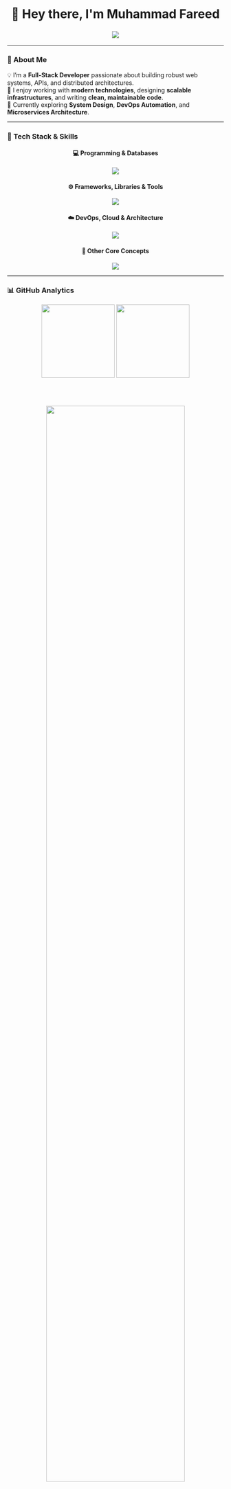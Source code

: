 <!-- 🌌 Dark Neon Themed Animated GitHub Profile README -->
<h1 align="center">👋 Hey there, I'm Muhammad Fareed</h1>

<h3 align="center">
  <img src="https://readme-typing-svg.herokuapp.com?font=Poppins&size=25&color=06B6D4&center=true&vCenter=true&width=600&lines=Full-Stack+Developer;Distributed+Systems+Engineer;Call+me+Fareed+Aslam+👋;Building+Scalable+and+Modern+Apps" />
</h3>

---

### 🚀 About Me  
💡 I’m a **Full-Stack Developer** passionate about building robust web systems, APIs, and distributed architectures.  
💬 I enjoy working with **modern technologies**, designing **scalable infrastructures**, and writing **clean, maintainable code**.  
🎯 Currently exploring **System Design**, **DevOps Automation**, and **Microservices Architecture**.

---

### 🧰 Tech Stack & Skills  

<div align="center">

#### 💻 Programming & Databases  
<img src="https://skillicons.dev/icons?i=js,ts,python,java,cpp,nodejs,react,nextjs,mongodb,mysql,postgresql,firebase,sentry,supabase" /><br>

#### ⚙️ Frameworks, Libraries & Tools  
<img src="https://skillicons.dev/icons?i=express,redux,docker,kubernetes,aws,nginx,redis,prisma,graphql,postman,git,github" /><br>

#### ☁️ DevOps, Cloud & Architecture  
<img src="https://skillicons.dev/icons?i=linux,azure,vercel,netlify,jenkins,cloudflare,heroku" /><br>

#### 🧠 Other Core Concepts  
<img src="https://skillicons.dev/icons?i=dotnet,webpack,vite,figma,visualstudio,vscode,bash" />

</div>


---



### 📊 GitHub Analytics  

<div align="center">

<img height="170" src="https://github-readme-stats.vercel.app/api?username=fareed-aslam&show_icons=true&theme=tokyonight&hide_border=true&count_private=true" />
<img height="170" src="https://github-readme-stats.vercel.app/api/top-langs/?username=fareed-aslam&layout=compact&theme=tokyonight&hide_border=true" />

<br><br>

<img width="80%" src="https://github-profile-trophy.vercel.app/?username=fareed-aslam&theme=radical&no-frame=true&no-bg=true&margin-w=10" />

</div>


---

### 🌐 Connect With Me  

<p align="center">
  <a href="https://facebook.com/Muhammad Fareed"><img src="https://img.shields.io/badge/Facebook-%231877F2.svg?logo=Facebook&logoColor=white" /></a>
  <a href="https://instagram.com/fareed_aslam786"><img src="https://img.shields.io/badge/Instagram-%23E4405F.svg?logo=Instagram&logoColor=white" /></a>
  <a href="https://linkedin.com/in/Muhammad Fareed"><img src="https://img.shields.io/badge/LinkedIn-%230077B5.svg?logo=LinkedIn&logoColor=white" /></a>
  <a href="https://x.com/fareed_aslam45"><img src="https://img.shields.io/badge/X-black.svg?logo=X&logoColor=white" /></a>
  <a href="https://youtube.com/@Fareed Aslam Tv"><img src="https://img.shields.io/badge/YouTube-%23FF0000.svg?logo=YouTube&logoColor=white" /></a>
</p>

---

### 💬 Random Dev Quote  
<p align="center">
  <img src="https://quotes-github-readme.vercel.app/api?type=horizontal&theme=tokyonight" />
</p>

---

### ⚡ Fun Fact  
> “Clean code always looks like it was written by someone who cares.”

---

### 🧡 Built With Passion  
<p align="center">
  Crafted with 💻 by <strong>Muhammad Fareed</strong><br/>
  <em>(Call me <strong>Fareed Aslam</strong> 👋)</em>
</p>
